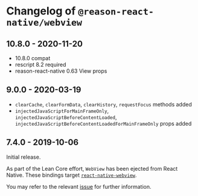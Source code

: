# Changelog of `@reason-react-native/webview`

## 10.8.0 - 2020-11-20

- 10.8.0 compat
- rescript 8.2 required
- reason-react-native 0.63 View props

## 9.0.0 - 2020-03-19

- `clearCache`, `clearFormData`, `clearHistory`, `requestFocus` methods added
- `injectedJavaScriptForMainFrameOnly`, `injectedJavaScriptBeforeContentLoaded`,
  `injectedJavaScriptBeforeContentLoadedForMainFrameOnly` props added

## 7.4.0 - 2019-10-06

Initial release.

As part of the Lean Core effort, `WebView` has been ejected from React Native.
These bindings target
[`react-native-webview`](https://github.com/react-native-webview/react-native-webview).

You may refer to the relevant
[issue](https://github.com/facebook/react-native/issues/23313) for further
information.
